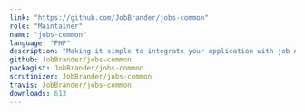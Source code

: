 ```yaml
---
link: "https://github.com/JobBrander/jobs-common"
role: "Maintainer"
name: "jobs-common"
language: "PHP"
description: "Making it simple to integrate your application with job API providers"
github: JobBrander/jobs-common
packagist: JobBrander/jobs-common
scrutinizer: JobBrander/jobs-common
travis: JobBrander/jobs-common
downloads: 613
---
```

